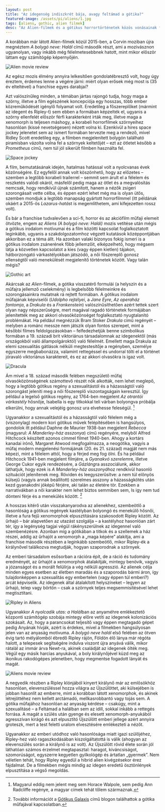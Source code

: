 ```yaml
---
layout: post
title: "Az idegenség indiszkrét bája, avagy feltámad a gótika?"
featured-image: /assets/pi/aliens/1.jpg
tags: [aliens, gothic, alien filmek]
desc: "Az Alien-filmek és a gótikus horrortörténetek közös vonásainak felgöngyölítése. Irodalmi elemzés és kritika."
---
```


A korábban már látott Alien-filmek közül 2015-ben, a Corvin moziban újra
megnéztem *A bolygó neve: Halál* című második részt, ami a mozivásznon
ugyanolyan, vagy inkább még félelmetesebbnek hatott, mint mikor először láttam
egy számítógép képernyőjén.

![Alien movie review](/assets/pi/aliens/1.jpg)

Az egész mozis élmény annyira lelkesítően gondolatébresztő volt, hogy úgy
éreztem, érdemes lenne a végére járni: miért olyan erősek még most is (35 év
elteltével) a franchise egyes darabjai?

Azt valószínűleg minden, a témában jártas rajongó tudja, hogy maga a szörny,
illetve a film egészének koncepciója egy hosszas, több ember közreműködését
igénylő folyamat volt. Eredetileg a főszereplőket (mármint az idegent és
Ripley-t) sem ebben a formában képzelték el, ugyanis a szörny ellenfelét először
férfi karakterként írták meg, illetve maga a xenomorph is teljesen máshogy, a
korabeli horrorfilmek szörnyeihez hasonlóan (kissé nevetségesen) nézett volna
ki. Ezenkívül a híres space jockey jelenetet sem az ismert formában tervezte meg
a rendező, mivel Ridley Scott eredetileg egy, a filmben megjelenített bolygón található piramisban
vázolta volna fel a szörnyek keltetőjét – ezt az ötletet később a *Prometheus*
című, nem túl jól sikerült filmben használta fel.

![Space jockey](/assets/pi/aliens/2.jpg)

A film, bemutatásának idején, hatalmas hatással volt a nyolcvanas évek
közönségére. Ez egyfelől annak volt köszönhető, hogy az előzetes – szemben a
legtöbb korabeli trailerrel – semmit sem árult el a félelem és reszketés valódi
okáról, másfelől pedig maga az ötlet és a megvalósítás nemcsak, hogy rendkívül
újnak számított, hanem a nézők zsigeri szorongásait vette célba, és éppen ezért
lehet még ma is olyan ütős, szemben mondjuk a legtöbb manapság gyártott
horrorfilmmel (itt példának okáért a 2015-ös *Lazarus-hatás*t is megemlíthetem,
ami kifejezetten rossz volt).

És bár a franchise tudvalevően a sci-fi, horror és az akciófilm műfaji elemeit
ötvözte, engem az *Aliens* *(A bolygó neve: Halál)* mozis vetítése után mégis a gótikus irodalom
motívumai és a film közötti kapcsolat foglalkoztatott leginkább, ugyanis a
szakdolgozatomhoz végzett kutatások középpontjában akkoriban ez a téma állt. Ha
azonban valaki bizonyos fokig ismeri is a gótikus irodalom zsánerének főbb
jellemzőit, elképzelhető, hogy mégsem látja a közvetlen kapcsolatot a kies (vagy
éppen kietlen) tájakon, hátborzongató várkastélyokban játszódó, a női főszereplő
gonosz ellenségtől való menekülését megjelenítő történetek között. Vagy talán
mégis?

![Gothic art](/assets/pi/aliens/3.jpg)

Akárcsak az *Alien*-filmek, a gótika visszatérő formulái (a helyszín és a műfajra
jellemző cselekmény) is legbelsőbb félelmeinkre és szorongásainkra mutatnak rá
rejtett formában. A gótikus irodalom műfajának képviselői (*Udolpho rejtélyei*, a
*Jane Eyre*, *Az operaház fantomja*, a *Drakula* és a *Frankenstein*) valószínűsíthetően
azért tettek szert olyan nagy népszerűségre, mert magával ragadó történetek
formájában jelenítették meg az akkori olvasóközönséget foglalkoztató
nyugtalanító problémákat. Ha például megnézzük Bram Stoker *Drakula* című regényét
– melyben a románc messze nem játszik olyan fontos szerepet, mint a későbbi
filmes feldolgozásokban – felfedezhetjük benne szimbolikus formában a 19.
századi brit viktoriánus társadalomnak az idegenektől (más országokból való
állampolgároktól) való félelmét. Emellett maga Drakula az elemi szexualitás
gátlások nélküli megtestesítője a regényben, személye egyszerre megbabonázza,
valamint rettegéssel és undorral tölti el a történet jóravaló viktoriánus
karaktereit, és ez az akkori olvasókra is igaz volt.

![Dracula](/assets/pi/aliens/4.jpg)

Ám mivel a 18. század második felében megszülető műfaj olvasóközönségének
számottevő részét nők alkották, nem lehet meglepő, hogy a legtöbb gótikus regény
a szexualitástól és a házasságtól való szorongást jeleníti meg a női főszereplő
viszontagságain keresztül. Így például a legelső gótikus regény, az 1764-ben
megjelent *Az otrantói várkastély* hősnője, Isabella is egy titkokkal teli várban
bolyongva próbálja elkerülni, hogy annak velejéig gonosz ura elvehesse
feleségül. [^1]

Ugyanakkor a szexualitástól és a házasságtól való félelem még a (viszonylag)
modern kori gótikus művek felépítésében is hangsúlyos, gondolok itt például
Daphne de Maurier 1938-ban megjelent *Rebecca* (magyarul: *A Manderley-ház
asszonya*) című regényére, melyből Alfred Hitchcock készített azonos címmel
filmet 1940-ben. Ahogy a kortárs kanadai írónő, Margaret Atwood megfogalmazza, a
neogótika, vagyis a műfaj modern megjelenési formájának (20. és 21. század) magját nem más képezi,
mint a félelem attól, hogy a férjed meg fog ölni. És ha például Hitchcock
1941-ben megjelent filmjére, a *Gyanakvó szerelem*re, illetve George Cukor egyik
rendezésére, a *Gázláng*ra asszociálunk, akkor láthatjuk, hogy ezek is *A
Manderley-ház asszonyá*hoz rendkívül hasonló szituációt jelenítenek meg. Röviden
és leegyszerűsítve: a nem túl előnyös külsejű (vagyis annak beállított)
szerelmes asszony a házasságkötés után kezd gyanakodni jóképű férjére, aki talán az életére tör. Ezekben a narratívákban a női karakter nem lehet biztos semmiben sem, ls igy nem tud dönteni férje és a menekülés között. [^2]

A hosszas kitérő után visszakanyarodva az alienekhez, szembeötlő a hasonlóság a
gótikus regények kastélyban bolyongó és menekülő hősnői, illetve a fura fejű
xenomorphok elpusztítására szakosodott Ripley között. Az űrhajó – bár alapvetően
az utazást szolgálja – a kastélyhoz hasonlóan zárt tér, így a legénység tagjai
végül rákényszerülnek az idegennel való szembenézésre. Azonban míg a gótikában a
titkok és a szellemek a ház részei, addig az űrhajót a xenomorph a „maga képére”
alakítja, ami a franchise második részében a leginkább szembeötlő, mikor
Ripley-ék a királynővel találkozva megtudják, hogyan szaporodnak a szörnyek.

Az emberi társadalom esősorban a rációra épít, de a ráció és tudomány
eredményét, az űrhajót a xenomorphok átalakítják, mintegy benövik, vagyis a
józanságot és a morált felülírja a vég nélküli agresszió. Az alienek célja
minden egyes esetben az életben maradás és a szaporodás bármi áron, így
tulajdonképpen a szexualitás egy embertelen (vagy éppen túl emberi?) arcát
képviselik. Az idegenek által átalakított helyszíneket – legyen az űrhajó, telep
vagy börtön – csak a szörnyek teljes megsemmisítésével lehet megtisztítani.

![Ripley in Aliens](/assets/pi/aliens/5.jpg)

Ugyanakkor *A nyolcadik utas: a Halál*ban az anyaméhre emlékeztető központi
számítógép szobája mintegy előre vetíti az idegenek kolonizációs szokásait. Az,
hogy a parancsokat teljesítő vagy éppen megtagadó gépet pedig Anyának hívják,
azért is érdekes, mivel a filmekben hangsúlyosan jelen van az anyaság motívuma.
*A bolygó neve halál* első felében az ötven évig tartó mélyálomból ébredő Ripley
rájön, Földön élő lánya már régóta halott, a telepesek segítségére indulva
viszont újra anyává válik, mikor rátalál az immár árva Newt-ra, akinek családját
az idegenek ölték meg. Végül egy másik harcias anyukával, a boly királynőjével
küzd meg az ikonikus rakodógépes jelenetben, hogy megmentse fogadott lányát és
magát.

![Aliens movie review](/assets/pi/aliens/6.gif)

A negyedik részben a Ripley klónjából kinyert királynő már az emlősökhöz
hasonlóan, elevenszüléssel hozza világra az Újszülöttet, aki külsejében is
jobban hasonlít az emberre, mint a korábban látott xenomorphok, és akinek
létrejöttéhez nem kellett arctámadó, mellkasrobbantó vagy tojás sem. A gótika
műfajához hasonlóan az anyaság kérdése – csakúgy, mint a szexualitásé – a
Feltámad a halálban sem az idill, sokkal inkább a rettegés forrása. A magát a
szülés után gyenge és elesett xenomorph-anyukából agresszívan kirágó és azt
elpusztító Újszülött emberi jellege azért annyira groteszk, mert a test feletti
uralom elvesztésére emlékezteti a nézőt.

Ugyanakkor az emberi utódhoz való hasonlósága miatt igazi szülőjéhez, Ripley-hez
való ragaszkodásában kiszolgáltatottá is válik (ahogyan az elevenszülés során a
királynő is az volt). Az Újszülött rövid élete során jól láthatóan számos
érzelmet megtapasztal: haragot, kíváncsiságot, szomorúságot, egyszerre kegyetlen
gyilkológép és ártatlan „gyermek”. Nem véletlen tehát, hogy Ripley egyedül a
hibrid alien kivégzésekor érez fájdalmat. De a filmekben mégis mindig az idegen
eredetű ösztönlények elpusztítása a végső megoldás.

[^1]:
	Magyarul eddig nem jelent meg sem Horace Walpole, sem pedig Ann Radcliffe
	regénye, a magyar címek tehát tőlem származnak.

[^2]:
	További információt a [Gótikus Galaxis](http://gotikusgalaxis.blogspot.hu/)
	című blogon találhattok a gótika műfajával kapcsolatban.
